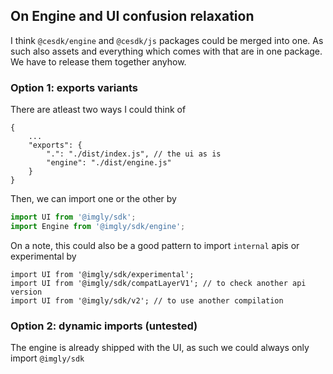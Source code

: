 ## On Engine and UI confusion relaxation 

I think `@cesdk/engine` and `@cesdk/js` packages could be merged into one. As such also assets and everything which comes with that are in one package.
We have to release them together anyhow.

### Option 1: exports variants
There are atleast two ways I could think of 

```jsonc filename=package.json 
{
    ...
    "exports": {
        ".": "./dist/index.js", // the ui as is 
        "engine": "./dist/engine.js"
    }
}
```

Then, we can import one or the other by
```js
import UI from '@imgly/sdk';
import Engine from '@imgly/sdk/engine';
```

On a note, this could also be a good pattern to import `internal` apis or experimental by

```JS
import UI from '@imgly/sdk/experimental';
import UI from '@imgly/sdk/compatLayerV1'; // to check another api version
import UI from '@imgly/sdk/v2'; // to use another compilation
```

### Option 2: dynamic imports (untested)

The engine is already shipped with the UI, as such we could always only import `@imgly/sdk`